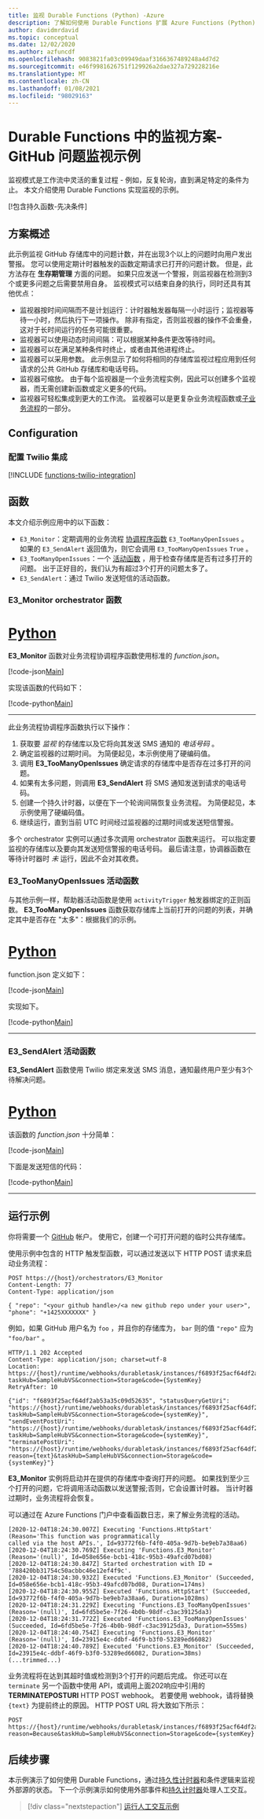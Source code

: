 ```yaml
---
title: 监视 Durable Functions (Python) -Azure
description: 了解如何使用 Durable Functions 扩展 Azure Functions (Python) 实现状态监视器。
author: davidmrdavid
ms.topic: conceptual
ms.date: 12/02/2020
ms.author: azfuncdf
ms.openlocfilehash: 9083821fa03c09949daaf3166367489248a4d7d2
ms.sourcegitcommit: e46f9981626751f129926a2dae327a729228216e
ms.translationtype: MT
ms.contentlocale: zh-CN
ms.lasthandoff: 01/08/2021
ms.locfileid: "98029163"
---
```

# <a name="monitor-scenario-in-durable-functions---github-issue-monitoring-sample"></a>Durable Functions 中的监视方案-GitHub 问题监视示例

监视模式是工作流中灵活的重复过程 - 例如，反复轮询，直到满足特定的条件为止。 本文介绍使用 Durable Functions 实现监视的示例。

[!包含持久函数-先决条件]

## <a name="scenario-overview"></a>方案概述

此示例监视 GitHub 存储库中的问题计数，并在出现3个以上的问题时向用户发出警报。 您可以使用定期计时器触发的函数定期请求已打开的问题计数。 但是，此方法存在 **生存期管理** 方面的问题。 如果只应发送一个警报，则监视器在检测到3个或更多问题之后需要禁用自身。 监视模式可以结束自身的执行，同时还具有其他优点：

* 监视器按时间间隔而不是计划运行：计时器触发器每隔一小时运行；监视器等待一小时，然后执行下一项操作。 除非有指定，否则监视器的操作不会重叠，这对于长时间运行的任务可能很重要。
* 监视器可以使用动态时间间隔：可以根据某种条件更改等待时间。
* 监视器可以在满足某种条件时终止，或者由其他进程终止。
* 监视器可以采用参数。 此示例显示了如何将相同的存储库监视过程应用到任何请求的公共 GitHub 存储库和电话号码。
* 监视器可缩放。 由于每个监视器是一个业务流程实例，因此可以创建多个监视器，而无需创建新函数或定义更多的代码。
* 监视器可轻松集成到更大的工作流。 监视器可以是更复杂业务流程函数或[子业务流程](durable-functions-sub-orchestrations.md)的一部分。

## <a name="configuration"></a>Configuration

### <a name="configuring-twilio-integration"></a>配置 Twilio 集成

[!INCLUDE [functions-twilio-integration](../../../includes/functions-twilio-integration.md)]

## <a name="the-functions"></a>函数

本文介绍示例应用中的以下函数：

* `E3_Monitor`：定期调用的业务流程 [协调程序函数](durable-functions-bindings.md#orchestration-trigger) `E3_TooManyOpenIssues` 。 如果的 `E3_SendAlert` 返回值为，则它会调用 `E3_TooManyOpenIssues` `True` 。
* `E3_TooManyOpenIssues`：一个 [活动函数](durable-functions-bindings.md#activity-trigger) ，用于检查存储库是否有过多打开的问题。 出于正好目的，我们认为有超过3个打开的问题太多了。
* `E3_SendAlert`：通过 Twilio 发送短信的活动函数。

### <a name="e3_monitor-orchestrator-function"></a>E3_Monitor orchestrator 函数

# <a name="python"></a>[Python](#tab/python)

**E3_Monitor** 函数对业务流程协调程序函数使用标准的 *function.json*。

[!code-json[Main](~/samples-durable-functions-python/samples/monitor/E3_Monitor/function.json)]

实现该函数的代码如下：

[!code-python[Main](~/samples-durable-functions-python/samples/monitor/E3_Monitor/\_\_init\_\_.py)]

---

此业务流程协调程序函数执行以下操作：

1. 获取要 *监视* 的存储库以及它将向其发送 SMS 通知的 *电话号码* 。
2. 确定监视器的过期时间。 为简便起见，本示例使用了硬编码值。
3. 调用 **E3_TooManyOpenIssues** 确定请求的存储库中是否存在过多打开的问题。
4. 如果有太多问题，则调用 **E3_SendAlert** 将 SMS 通知发送到请求的电话号码。
5. 创建一个持久计时器，以便在下一个轮询间隔恢复业务流程。 为简便起见，本示例使用了硬编码值。
6. 继续运行，直到当前 UTC 时间经过监视器的过期时间或发送短信警报。

多个 orchestrator 实例可以通过多次调用 orchestrator 函数来运行。 可以指定要监视的存储库以及要向其发送短信警报的电话号码。 最后请注意，协调器函数在等待计时器时 *未* 运行，因此不会对其收费。


### <a name="e3_toomanyopenissues-activity-function"></a>E3_TooManyOpenIssues 活动函数

与其他示例一样，帮助器活动函数是使用 `activityTrigger` 触发器绑定的正则函数。 **E3_TooManyOpenIssues** 函数获取存储库上当前打开的问题的列表，并确定其中是否存在 "太多"：根据我们的示例。

# <a name="python"></a>[Python](#tab/python)

function.json 定义如下：

[!code-json[Main](~/samples-durable-functions-python/samples/monitor/E3_TooManyOpenIssues/function.json)]

实现如下。

[!code-python[Main](~/samples-durable-functions-python/samples/monitor/E3_TooManyOpenIssues/\_\_init\_\_.py)]

---

### <a name="e3_sendalert-activity-function"></a>E3_SendAlert 活动函数

**E3_SendAlert** 函数使用 Twilio 绑定来发送 SMS 消息，通知最终用户至少有3个待解决问题。

# <a name="python"></a>[Python](#tab/python)

该函数的 *function.json* 十分简单：

[!code-json[Main](~/samples-durable-functions-python/samples/monitor/E3_TooManyOpenIssues/function.json)]

下面是发送短信的代码：

[!code-python[Main](~/samples-durable-functions-python/samples/monitor/E3_SendAlert/\_\_init\_\_.py)]

---

## <a name="run-the-sample"></a>运行示例

你将需要一个 [GitHub](https://github.com/) 帐户。 使用它，创建一个可打开问题的临时公共存储库。

使用示例中包含的 HTTP 触发型函数，可以通过发送以下 HTTP POST 请求来启动业务流程：

```
POST https://{host}/orchestrators/E3_Monitor
Content-Length: 77
Content-Type: application/json

{ "repo": "<your github handle>/<a new github repo under your user>", "phone": "+1425XXXXXXX" }
```

例如，如果 GitHub 用户名为 `foo` ，并且你的存储库为， `bar` 则的值 `"repo"` 应为 `"foo/bar"` 。

```
HTTP/1.1 202 Accepted
Content-Type: application/json; charset=utf-8
Location: https://{host}/runtime/webhooks/durabletask/instances/f6893f25acf64df2ab53a35c09d52635?taskHub=SampleHubVS&connection=Storage&code={SystemKey}
RetryAfter: 10

{"id": "f6893f25acf64df2ab53a35c09d52635", "statusQueryGetUri": "https://{host}/runtime/webhooks/durabletask/instances/f6893f25acf64df2ab53a35c09d52635?taskHub=SampleHubVS&connection=Storage&code={systemKey}", "sendEventPostUri": "https://{host}/runtime/webhooks/durabletask/instances/f6893f25acf64df2ab53a35c09d52635/raiseEvent/{eventName}?taskHub=SampleHubVS&connection=Storage&code={systemKey}", "terminatePostUri": "https://{host}/runtime/webhooks/durabletask/instances/f6893f25acf64df2ab53a35c09d52635/terminate?reason={text}&taskHub=SampleHubVS&connection=Storage&code={systemKey}"}
```

**E3_Monitor** 实例将启动并在提供的存储库中查询打开的问题。 如果找到至少三个打开的问题，它将调用活动函数以发送警报;否则，它会设置计时器。 当计时器过期时，业务流程将会恢复。

可以通过在 Azure Functions 门户中查看函数日志，来了解业务流程的活动。

```
[2020-12-04T18:24:30.007Z] Executing 'Functions.HttpStart' (Reason='This function was programmatically 
called via the host APIs.', Id=93772f6b-f4f0-405a-9d7b-be9eb7a38aa6)
[2020-12-04T18:24:30.769Z] Executing 'Functions.E3_Monitor' (Reason='(null)', Id=058e656e-bcb1-418c-95b3-49afcd07bd08)
[2020-12-04T18:24:30.847Z] Started orchestration with ID = '788420bb31754c50acbbc46e12ef4f9c'.
[2020-12-04T18:24:30.932Z] Executed 'Functions.E3_Monitor' (Succeeded, Id=058e656e-bcb1-418c-95b3-49afcd07bd08, Duration=174ms)
[2020-12-04T18:24:30.955Z] Executed 'Functions.HttpStart' (Succeeded, Id=93772f6b-f4f0-405a-9d7b-be9eb7a38aa6, Duration=1028ms)
[2020-12-04T18:24:31.229Z] Executing 'Functions.E3_TooManyOpenIssues' (Reason='(null)', Id=6fd5be5e-7f26-4b0b-98df-c3ac39125da3)
[2020-12-04T18:24:31.772Z] Executed 'Functions.E3_TooManyOpenIssues' (Succeeded, Id=6fd5be5e-7f26-4b0b-98df-c3ac39125da3, Duration=555ms)
[2020-12-04T18:24:40.754Z] Executing 'Functions.E3_Monitor' (Reason='(null)', Id=23915e4c-ddbf-46f9-b3f0-53289ed66082)
[2020-12-04T18:24:40.789Z] Executed 'Functions.E3_Monitor' (Succeeded, Id=23915e4c-ddbf-46f9-b3f0-53289ed66082, Duration=38ms)
(...trimmed...)
```

业务流程将在达到其超时值或检测到3个打开的问题后完成。 你还可以在 `terminate` 另一个函数中使用 API，或调用上面202响应中引用的 **TERMINATEPOSTURI** HTTP POST webhook。 若要使用 webhook，请将替换 `{text}` 为提前终止的原因。 HTTP POST URL 将大致如下所示：

```
POST https://{host}/runtime/webhooks/durabletask/instances/f6893f25acf64df2ab53a35c09d52635/terminate?reason=Because&taskHub=SampleHubVS&connection=Storage&code={systemKey}
```

## <a name="next-steps"></a>后续步骤

本示例演示了如何使用 Durable Functions，通过[持久性计时器](durable-functions-timers.md)和条件逻辑来监视外部源的状态。 下一个示例演示如何使用外部事件和[持久计时器](durable-functions-timers.md)处理人工交互。

> [!div class="nextstepaction"]
> [运行人工交互示例](durable-functions-phone-verification.md)
